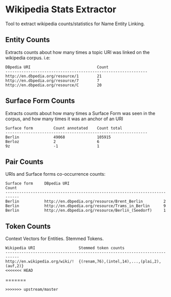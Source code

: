 # Wikipedia Stats Extractor

Tool to extract wikipedia counts/statistics for Name Entity Linking.

## Entity Counts

Extracts counts about how many times a topic URI was linked on the wikipedia corpus.
i.e:

```
DBpedia URI                             Count
--------------------------------------------------------------
http://en.dbpedia.org/resource/1        21
http://en.dbpedia.org/resource/7        7
http://en.dbpedia.org/resource/C        20
```

## Surface Form Counts

Extracts counts about how many times a Surface Form was seen in the corpus, and how many times it was an anchor of an URI

```
Surface form         Count annotated    Count total
--------------------------------------------------------------
Berlin               49068              105915
Berloz               2                  6
9z                   -1                 1
```


## Pair Counts

URIs and Surface forms co-occurrence counts:

```
Surface form     DBpedia URI                                         Count
----------------------------------------------------------------------------
Berlin           http://en.dbpedia.org/resource/Brent_Berlin         2
Berlin           http://en.dbpedia.org/resource/Trams_in_Berlin      9
Berlin           http://en.dbpedia.org/resource/Berlin_(Seedorf)     1
```

## Token Counts

Context Vectors for Entities. Stemmed Tokens.

```
Wikipedia URI                   Stemmed token counts
----------------------------------------------------------------------------
http://en.wikipedia.org/wiki/!  {(renam,76),(intel,14),...,(plai,2),(auf,2)}
<<<<<<< HEAD
```
=======
```
>>>>>>> upstream/master
